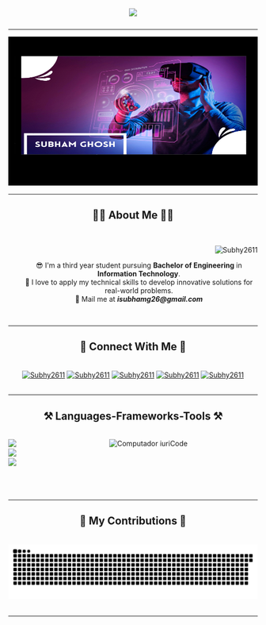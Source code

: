 <h1 align="center">
    <img src="https://readme-typing-svg.herokuapp.com/?font=Righteous&size=35&center=true&vCenter=true&width=500&height=70&duration=4000&lines=Hi+There!+👋;+I'm+Subham+Ghosh.;" />
</h1>

<hr>
    <div align="center">
        <img src="/BackgroundPage.png" width="600px" height="300px" alt="Code">
    </div>
<hr>

<h2 align="center">🧑‍🦭 About Me 🧑‍🦭</h2>
<br>
<div align="center">
    <p align="right"> <img src="https://komarev.com/ghpvc/?username=Subhy2611&label=Profile%20views&color=0e75b6&style=flat" alt="Subhy2611" /> </p>
    <ul type="none">
        <li>😎 I'm a third year student pursuing <b>Bachelor of Engineering</b> in <b>Information Technology</b>.</li>
        <li>🌱 I love to apply my technical skills to develop innovative solutions for real-world problems.</li>
        <li>📧 Mail me at <i><b>isubhamg26@gmail.com</b></i></li>
    </ul>
</div>
<br>

<hr>

<h2 align="center">📧 Connect With Me 📧</h2>
<br>
<div align="center">
    <a href="https://www.hackerrank.com/profile/ryan_79" target="blank"><img align="center" src="https://raw.githubusercontent.com/rahuldkjain/github-profile-readme-generator/master/src/images/icons/Social/hackerrank.svg" alt="Subhy2611" height="30" width="40" /></a>
    <a href="https://www.codechef.com/users/se7en_code" target="blank"><img align="center" src="https://cdn.codechef.com/images/cc-logo-mobile-1.svg" alt="Subhy2611" height="30" width="40" /></a>
    <a href="https://leetcode.com/u/user2362xQ/" target="blank"><img align="center" src="https://raw.githubusercontent.com/rahuldkjain/github-profile-readme-generator/master/src/images/icons/Social/leet-code.svg" alt="Subhy2611" height="30" width="40" /></a>
    <a href="https://www.geeksforgeeks.org/user/yoursubhy/" target="blank"><img align="center" src="https://raw.githubusercontent.com/rahuldkjain/github-profile-readme-generator/master/src/images/icons/Social/geeks-for-geeks.svg" alt="Subhy2611" height="30" width="40" /></a>
    <a href="https://www.linkedin.com/in/subham-ghosh-6a6a55272/" target="blank"><img align="center" src="https://raw.githubusercontent.com/rahuldkjain/github-profile-readme-generator/master/src/images/icons/Social/linked-in-alt.svg" alt="Subhy2611" height="30" width="40" /></a>
</div>
<br>

<hr>
 
<h2 align="center">⚒️ Languages-Frameworks-Tools ⚒️</h2>
<br>
<img src="https://raw.githubusercontent.com/MicaelliMedeiros/micaellimedeiros/master/image/computer-illustration.png" min-width="300px" max-width="300px" width="300px" align="right" alt="Computador iuriCode">
<div align="left">
    <img src="https://skillicons.dev/icons?i=cpp,c,java,python,javascript" />
    <br>
    <img src="https://skillicons.dev/icons?i=nodejs,mongodb,mysql,react" />
    <br>
    <img src="https://skillicons.dev/icons?i=git,github,linux,postman" />
    <br>
</div>
<br>
<br>
<br>

<hr>

<h2 align="center">🐍 My Contributions 🐍</h2>

<br>
<div align="center">
  <img alt="snake eating my contributions" src="https://raw.githubusercontent.com/Subhy2611/Subhy2611/output/github-contribution-grid-snake.svg" />
</div>
<br>

<hr>

